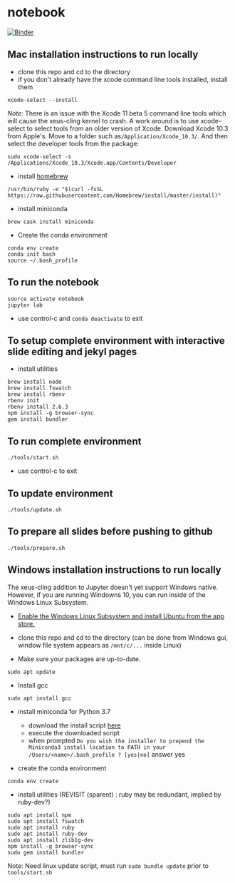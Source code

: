 # notebook

[![Binder](https://mybinder.org/badge.svg)](https://mybinder.org/v2/gh/sean-parent/notebook/master)

## Mac installation instructions to run locally

- clone this repo and cd to the directory
- if you don't already have the xcode command line tools installed, install them
```
xcode-select --install
```
_Note:_ There is an issue with the Xcode 11 beta 5 command line tools which will cause the xeus-cling kernel to crash. A work around is to use xcode-select to select tools from an older version of Xcode. Download Xcode 10.3 from Apple's. Move to a folder such as`/Application/Xcode_10.3/`. And then select the developer tools from the package:
```
sudo xcode-select -s /Applications/Xcode_10.3/Xcode.app/Contents/Developer
```
- install [homebrew](https://brew.sh/)
```
/usr/bin/ruby -e "$(curl -fsSL https://raw.githubusercontent.com/Homebrew/install/master/install)"
```
- install miniconda
```
brew cask install miniconda
```
- Create the conda environment
```
conda env create
conda init bash
source ~/.bash_profile
```

## To run the notebook
```
source activate notebook
jupyter lab
```
- use control-c and `conda deactivate` to exit

## To setup complete environment with interactive slide editing and jekyl pages

- install utilities
```
brew install node
brew install fswatch
brew install rbenv
rbenv init
rbenv install 2.6.3
npm install -g browser-sync
gem install bundler
```

## To run complete environment
```
./tools/start.sh
```
- use control-c to exit

## To update environment
```
./tools/update.sh
```
## To prepare all slides before pushing to github
```
./tools/prepare.sh
```

## Windows installation instructions to run locally

The xeus-cling addition to Jupyter doesn't yet support Windows native. However, if you are running Windowns 10, you can run inside of the Windows Linux Subsystem.

- [Enable the Windows Linux Subsystem and install Ubuntu from the app store.](https://docs.microsoft.com/en-us/windows/wsl/install-win10)

- clone this repo and cd to the directory (can be done from Windows gui, window file system appears as `/mnt/c/...` inside Linux)
- Make sure your packages are up-to-date.
```
sudo apt update
```
- Install gcc
```
sudo apt install gcc
```
- install miniconda for Python 3.7
	- download the install script [here](https://conda.io/miniconda.html)
	- execute the downloaded script
	- when prompted `Do you wish the installer to prepend the Miniconda3 install location to PATH in your /Users/<name>/.bash_profile ? [yes|no]` answer yes

- create the conda environment
```
conda env create
```
- install utilities (REVISIT (sparent) : ruby may be redundant, implied by ruby-dev?)
```
sudo apt install npm
sudo apt install fswatch
sudo apt install ruby
sudo apt install ruby-dev
sudo apt install zlib1g-dev
npm install -g browser-sync
sudo gem install bundler
```
Note: Need linux update script, must run `sudo bundle update` prior to `tools/start.sh`
